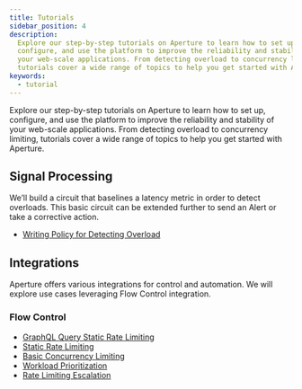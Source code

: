 ```yaml
---
title: Tutorials
sidebar_position: 4
description:
  Explore our step-by-step tutorials on Aperture to learn how to set up,
  configure, and use the platform to improve the reliability and stability of
  your web-scale applications. From detecting overload to concurrency limiting,
  tutorials cover a wide range of topics to help you get started with Aperture.
keywords:
  - tutorial
---
```


Explore our step-by-step tutorials on Aperture to learn how to set up,
configure, and use the platform to improve the reliability and stability of your
web-scale applications. From detecting overload to concurrency limiting,
tutorials cover a wide range of topics to help you get started with Aperture.

## Signal Processing

We’ll build a circuit that baselines a latency metric in order to detect
overloads. This basic circuit can be extended further to send an Alert or take a
corrective action.

- [Writing Policy for Detecting Overload](./signal-processing/detecting-overload.md)

## Integrations

Aperture offers various integrations for control and automation. We will explore
use cases leveraging Flow Control integration.

### Flow Control

- [GraphQL Query Static Rate Limiting](./integrations/flow-control/classification/graphql-rate-limiting.md)
- [Static Rate Limiting](./integrations/flow-control/rate-limiting/static-rate-limiting.md)
- [Basic Concurrency Limiting](./integrations/flow-control/concurrency-limiting/basic-concurrency-limiting.md)
- [Workload Prioritization](./integrations/flow-control/concurrency-limiting/workload-prioritization.md)
- [Rate Limiting Escalation](./integrations/flow-control/concurrency-limiting/rate-limiting-escalation.md)
